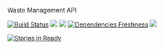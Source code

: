 

Waste Management API


[![Build Status](https://travis-ci.org/abhishekdepro/ecosystem.svg)](https://travis-ci.org/abhishekdepro/ecosystem)
<image src="https://ci.appveyor.com/api/projects/status/jhk316syclb8ckm8?svg=true">
<image src="https://badge.fury.io/gh/abhishekdepro%2Fecosystem.svg">
[![Dependencies Freshness](https://david-dm.org/abhishekdepro/ecosystem.svg)](https://david-dm.org/abhishekdepro/ecosystem)
<image src="https://img.shields.io/badge/ecofriendly-yes-brightgreen.svg">


[![Stories in Ready](https://badge.waffle.io/abhishekdepro/ecosystem.png?label=ready&title=Ready)](https://waffle.io/abhishekdepro/ecosystem)
